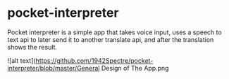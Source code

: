 # pocket-interpreter
Pocket interpreter is a simple app that takes voice input, uses a speech to text api to later send it to another translate api, and after the translation shows the result.

![alt text](https://github.com/1942Spectre/pocket-interpreter/blob/master/General Design of The App.png

